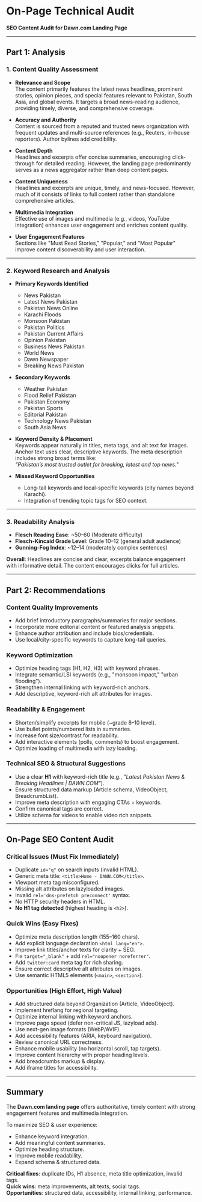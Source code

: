 # On-Page Technical Audit  
**SEO Content Audit for Dawn.com Landing Page**

---

## Part 1: Analysis

### 1. Content Quality Assessment
- **Relevance and Scope**  
  The content primarily features the latest news headlines, prominent stories, opinion pieces, and special features relevant to Pakistan, South Asia, and global events. It targets a broad news-reading audience, providing timely, diverse, and comprehensive coverage.

- **Accuracy and Authority**  
  Content is sourced from a reputed and trusted news organization with frequent updates and multi-source references (e.g., Reuters, in-house reporters). Author bylines add credibility.

- **Content Depth**  
  Headlines and excerpts offer concise summaries, encouraging click-through for detailed reading. However, the landing page predominantly serves as a news aggregator rather than deep content pages.

- **Content Uniqueness**  
  Headlines and excerpts are unique, timely, and news-focused. However, much of it consists of links to full content rather than standalone comprehensive articles.

- **Multimedia Integration**  
  Effective use of images and multimedia (e.g., videos, YouTube integration) enhances user engagement and enriches content quality.

- **User Engagement Features**  
  Sections like "Must Read Stories," "Popular," and "Most Popular" improve content discoverability and user interaction.

---

### 2. Keyword Research and Analysis

- **Primary Keywords Identified**  
  - News Pakistan  
  - Latest News Pakistan  
  - Pakistan News Online  
  - Karachi Floods  
  - Monsoon Pakistan  
  - Pakistan Politics  
  - Pakistan Current Affairs  
  - Opinion Pakistan  
  - Business News Pakistan  
  - World News  
  - Dawn Newspaper  
  - Breaking News Pakistan  

- **Secondary Keywords**  
  - Weather Pakistan  
  - Flood Relief Pakistan  
  - Pakistan Economy  
  - Pakistan Sports  
  - Editorial Pakistan  
  - Technology News Pakistan  
  - South Asia News  

- **Keyword Density & Placement**  
  Keywords appear naturally in titles, meta tags, and alt text for images. Anchor text uses clear, descriptive keywords. The meta description includes strong broad terms like:  
  *"Pakistan’s most trusted outlet for breaking, latest and top news."*

- **Missed Keyword Opportunities**  
  - Long-tail keywords and local-specific keywords (city names beyond Karachi).  
  - Integration of trending topic tags for SEO context.  

---

### 3. Readability Analysis
- **Flesch Reading Ease**: ~50–60 (Moderate difficulty)  
- **Flesch-Kincaid Grade Level**: Grade 10–12 (general adult audience)  
- **Gunning-Fog Index**: ~12–14 (moderately complex sentences)  

**Overall**: Headlines are concise and clear; excerpts balance engagement with informative detail. The content encourages clicks for full articles.

---

## Part 2: Recommendations

### Content Quality Improvements
- Add brief introductory paragraphs/summaries for major sections.  
- Incorporate more editorial content or featured analysis snippets.  
- Enhance author attribution and include bios/credentials.  
- Use local/city-specific keywords to capture long-tail queries.  

### Keyword Optimization
- Optimize heading tags (H1, H2, H3) with keyword phrases.  
- Integrate semantic/LSI keywords (e.g., "monsoon impact," "urban flooding").  
- Strengthen internal linking with keyword-rich anchors.  
- Add descriptive, keyword-rich alt attributes for images.  

### Readability & Engagement
- Shorten/simplify excerpts for mobile (~grade 8–10 level).  
- Use bullet points/numbered lists in summaries.  
- Increase font size/contrast for readability.  
- Add interactive elements (polls, comments) to boost engagement.  
- Optimize loading of multimedia with lazy loading.  

### Technical SEO & Structural Suggestions
- Use a clear **H1** with keyword-rich title (e.g., *"Latest Pakistan News & Breaking Headlines | DAWN.COM"*).  
- Ensure structured data markup (Article schema, VideoObject, BreadcrumbList).  
- Improve meta description with engaging CTAs + keywords.  
- Confirm canonical tags are correct.  
- Utilize schema for videos to enable video rich snippets.  

---

## On-Page SEO Content Audit

### Critical Issues (Must Fix Immediately)
- Duplicate `id="q"` on search inputs (invalid HTML).  
- Generic meta title: `<title>Home - DAWN.COM</title>`.  
- Viewport meta tag misconfigured.  
- Missing alt attributes on lazyloaded images.  
- Invalid `rel='dns-prefetch preconnect'` syntax.  
- No HTTP security headers in HTML.  
- **No H1 tag detected** (highest heading is `<h2>`).  

### Quick Wins (Easy Fixes)
- Optimize meta description length (155–160 chars).  
- Add explicit language declaration `<html lang="en">`.  
- Improve link titles/anchor texts for clarity + SEO.  
- Fix `target="_blank"` + add `rel="noopener noreferrer"`.  
- Add `twitter:card` meta tag for rich sharing.  
- Ensure correct descriptive alt attributes on images.  
- Use semantic HTML5 elements (`<main>`, `<section>`).  

### Opportunities (High Effort, High Value)
- Add structured data beyond Organization (Article, VideoObject).  
- Implement hreflang for regional targeting.  
- Optimize internal linking with keyword anchors.  
- Improve page speed (defer non-critical JS, lazyload ads).  
- Use next-gen image formats (WebP/AVIF).  
- Add accessibility features (ARIA, keyboard navigation).  
- Review canonical URL correctness.  
- Enhance mobile usability (no horizontal scroll, tap targets).  
- Improve content hierarchy with proper heading levels.  
- Add breadcrumbs markup & display.  
- Add iframe titles for accessibility.  

---

## Summary
The **Dawn.com landing page** offers authoritative, timely content with strong engagement features and multimedia integration.  

To maximize SEO & user experience:  
- Enhance keyword integration.  
- Add meaningful content summaries.  
- Optimize heading structure.  
- Improve mobile readability.  
- Expand schema & structured data.  

**Critical fixes**: duplicate IDs, H1 absence, meta title optimization, invalid tags.  
**Quick wins**: meta improvements, alt texts, social tags.  
**Opportunities**: structured data, accessibility, internal linking, performance.  
